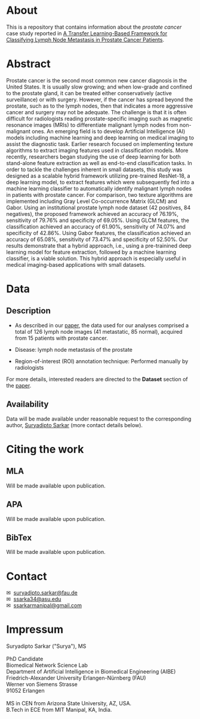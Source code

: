 # About

This is a repository that contains information about the *prostate cancer* case study reported in [A Transfer Learning-Based Framework for Classifying Lymph Node Metastasis in Prostate Cancer Patients](url-pending).

<!------------------>

# Abstract

Prostate cancer is the second most common new cancer diagnosis in the United States. It is usually slow growing; and when low-grade and confined to the prostate gland, it can be treated either conservatively (active surveillance) or with surgery. However, if the cancer has spread beyond the prostate, such as to the lymph nodes, then that indicates a more aggressive cancer and surgery may not be adequate.  The challenge is that it is often difficult for radiologists reading prostate-specific imaging such as magnetic resonance images (MRIs) to differentiate malignant lymph nodes from non-malignant ones. An emerging field is to develop Artificial Intelligence (AI) models including machine learning and deep learning on medical imaging to assist the diagnostic task. Earlier research focused on implementing texture algorithms to extract imaging features used in classification models. More recently, researchers began studying the use of deep learning for both stand-alone feature extraction as well as end-to-end classification tasks. In order to tackle the challenges inherent in small datasets, this study was designed as a scalable hybrid framework utilizing pre-trained ResNet-18, a deep learning model, to extract features which were subsequently fed into a machine learning classifier to automatically identify malignant lymph nodes in patients with prostate cancer. For comparison, two texture algorithms are implemented including Gray Level Co-occurrence Matrix (GLCM) and Gabor. Using an institutional prostate lymph node dataset (42 positives, 84 negatives), the proposed framework achieved an accuracy of 76.19%, sensitivity of 79.76% and specificity of 69.05%. Using GLCM features, the classification achieved an accuracy of 61.90%, sensitivity of 74.07% and specificity of 42.86%. Using Gabor features, the classification achieved an accuracy of 65.08%, sensitivity of 73.47% and specificity of 52.50%. Our results demonstrate that a hybrid approach, i.e., using a pre-trainined deep learning model for feature extraction, followed by a machine learning classifier, is a viable solution. This hybrid approach is especially useful in medical imaging-based applications with small datasets.

<!------------------>

# Data

## Description

- As described in our [paper](url-pending), the data used for our analyses comprised a total of 126 lymph node images (41 metastatic, 85 normal), acquired from 15 patients with prostate cancer.

- Disease: lymph node metastasis of the prostate

- Region-of-interest (ROI) annotation technique: Performed manually by radiologists

For more details, interested readers are directed to the **Dataset** section of the [paper](url-pending).

## Availability

Data will be made available under reasonable request to the corresponding author, <a href="suryadipto.sarkar@fau.de">Suryadipto Sarkar</a> (more contact details below).


<!------------------>

# Citing the work

## MLA

Will be made available upon publication.

## APA

Will be made available upon publication.

## BibTex

Will be made available upon publication.

<!------------------>

# Contact

&#x2709;&nbsp;&nbsp;suryadipto.sarkar@fau.de<br/>
&#x2709;&nbsp;&nbsp;ssarka34@asu.edu<br/>
&#x2709;&nbsp;&nbsp;ssarkarmanipal@gmail.com

<!------------------>

# Impressum

Suryadipto Sarkar ("Surya"), MS<br/><br/>
PhD Candidate<br/>
Biomedical Network Science Lab<br/>
Department of Artificial Intelligence in Biomedical Engineering (AIBE)<br/>
Friedrich-Alexander University Erlangen-Nürnberg (FAU)<br/>
Werner von Siemens Strasse<br/>
91052 Erlangen<br/><br/>
MS in CEN from Arizona State University, AZ, USA.<br/>
B.Tech in ECE from MIT Manipal, KA, India.
